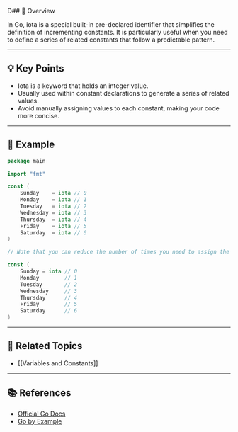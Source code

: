 D## 📖 Overview

In Go, iota is a special built-in pre-declared identifier that simplifies the definition of incrementing constants. It is particularly useful when you need to define a series of related constants that follow a predictable pattern.

---

## 💡 Key Points

- Iota is a keyword that holds an integer value.
- Usually used within constant declarations to generate a series of related values.
- Avoid manually assigning values to each constant, making your code more concise.

---

## 📝 Example

```go
package main

import "fmt"

const (
	Sunday    = iota // 0
	Monday    = iota // 1
	Tuesday   = iota // 2
	Wednesday = iota // 3
	Thursday  = iota // 4
	Friday    = iota // 5
	Saturday  = iota // 6
)

// Note that you can reduce the number of times you need to assign the iota value to constants by simply assigning one of them

const (
	Sunday = iota // 0
	Monday        // 1
	Tuesday       // 2
	Wednesday     // 3
	Thursday      // 4
	Friday        // 5
	Saturday      // 6
)
```

---

## 🔗 Related Topics

- [[Variables and Constants]]

---

## 📚 References

- [Official Go Docs](https://go.dev/doc/)
- [Go by Example](https://gobyexample.com/)

